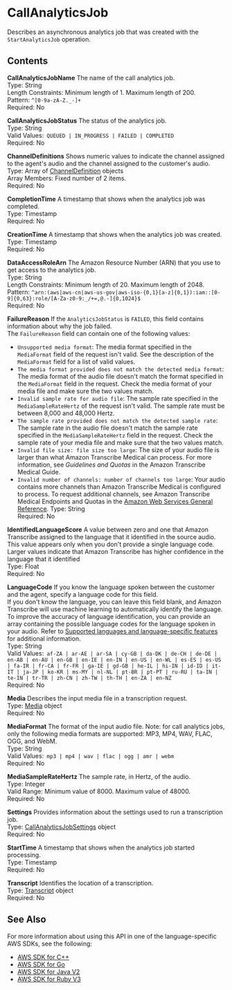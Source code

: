 # CallAnalyticsJob<a name="API_CallAnalyticsJob"></a>

Describes an asynchronous analytics job that was created with the `StartAnalyticsJob` operation\.

## Contents<a name="API_CallAnalyticsJob_Contents"></a>

 **CallAnalyticsJobName**   <a name="transcribe-Type-CallAnalyticsJob-CallAnalyticsJobName"></a>
The name of the call analytics job\.  
Type: String  
Length Constraints: Minimum length of 1\. Maximum length of 200\.  
Pattern: `^[0-9a-zA-Z._-]+`   
Required: No

 **CallAnalyticsJobStatus**   <a name="transcribe-Type-CallAnalyticsJob-CallAnalyticsJobStatus"></a>
The status of the analytics job\.  
Type: String  
Valid Values:` QUEUED | IN_PROGRESS | FAILED | COMPLETED`   
Required: No

 **ChannelDefinitions**   <a name="transcribe-Type-CallAnalyticsJob-ChannelDefinitions"></a>
Shows numeric values to indicate the channel assigned to the agent's audio and the channel assigned to the customer's audio\.   
Type: Array of [ChannelDefinition](API_ChannelDefinition.md) objects  
Array Members: Fixed number of 2 items\.  
Required: No

 **CompletionTime**   <a name="transcribe-Type-CallAnalyticsJob-CompletionTime"></a>
A timestamp that shows when the analytics job was completed\.  
Type: Timestamp  
Required: No

 **CreationTime**   <a name="transcribe-Type-CallAnalyticsJob-CreationTime"></a>
A timestamp that shows when the analytics job was created\.  
Type: Timestamp  
Required: No

 **DataAccessRoleArn**   <a name="transcribe-Type-CallAnalyticsJob-DataAccessRoleArn"></a>
The Amazon Resource Number \(ARN\) that you use to get access to the analytics job\.  
Type: String  
Length Constraints: Minimum length of 20\. Maximum length of 2048\.  
Pattern: `^arn:(aws|aws-cn|aws-us-gov|aws-iso-{0,1}[a-z]{0,1}):iam::[0-9]{0,63}:role/[A-Za-z0-9:_/+=,@.-]{0,1024}$`   
Required: No

 **FailureReason**   <a name="transcribe-Type-CallAnalyticsJob-FailureReason"></a>
If the `AnalyticsJobStatus` is `FAILED`, this field contains information about why the job failed\.  
The `FailureReason` field can contain one of the following values:  
+  `Unsupported media format`: The media format specified in the `MediaFormat` field of the request isn't valid\. See the description of the `MediaFormat` field for a list of valid values\.
+  `The media format provided does not match the detected media format`: The media format of the audio file doesn't match the format specified in the `MediaFormat` field in the request\. Check the media format of your media file and make sure the two values match\.
+  `Invalid sample rate for audio file`: The sample rate specified in the `MediaSampleRateHertz` of the request isn't valid\. The sample rate must be between 8,000 and 48,000 Hertz\.
+  `The sample rate provided does not match the detected sample rate`: The sample rate in the audio file doesn't match the sample rate specified in the `MediaSampleRateHertz` field in the request\. Check the sample rate of your media file and make sure that the two values match\.
+  `Invalid file size: file size too large`: The size of your audio file is larger than what Amazon Transcribe Medical can process\. For more information, see *Guidelines and Quotas* in the Amazon Transcribe Medical Guide\.
+  `Invalid number of channels: number of channels too large`: Your audio contains more channels than Amazon Transcribe Medical is configured to process\. To request additional channels, see Amazon Transcribe Medical Endpoints and Quotas in the [Amazon Web Services General Reference](https://docs.aws.amazon.com/general/latest/gr/Welcome.html)\.
Type: String  
Required: No

 **IdentifiedLanguageScore**   <a name="transcribe-Type-CallAnalyticsJob-IdentifiedLanguageScore"></a>
A value between zero and one that Amazon Transcribe assigned to the language that it identified in the source audio\. This value appears only when you don't provide a single language code\. Larger values indicate that Amazon Transcribe has higher confidence in the language that it identified  
Type: Float  
Required: No

 **LanguageCode**   <a name="transcribe-Type-CallAnalyticsJob-LanguageCode"></a>
If you know the language spoken between the customer and the agent, specify a language code for this field\.  
If you don't know the language, you can leave this field blank, and Amazon Transcribe will use machine learning to automatically identify the language\. To improve the accuracy of language identification, you can provide an array containing the possible language codes for the language spoken in your audio\. Refer to [Supported languages and language\-specific features](https://docs.aws.amazon.com/transcribe/latest/dg/how-it-works.html) for additional information\.  
Type: String  
Valid Values:` af-ZA | ar-AE | ar-SA | cy-GB | da-DK | de-CH | de-DE | en-AB | en-AU | en-GB | en-IE | en-IN | en-US | en-WL | es-ES | es-US | fa-IR | fr-CA | fr-FR | ga-IE | gd-GB | he-IL | hi-IN | id-ID | it-IT | ja-JP | ko-KR | ms-MY | nl-NL | pt-BR | pt-PT | ru-RU | ta-IN | te-IN | tr-TR | zh-CN | zh-TW | th-TH | en-ZA | en-NZ`   
Required: No

 **Media**   <a name="transcribe-Type-CallAnalyticsJob-Media"></a>
Describes the input media file in a transcription request\.  
Type: [Media](API_Media.md) object  
Required: No

 **MediaFormat**   <a name="transcribe-Type-CallAnalyticsJob-MediaFormat"></a>
The format of the input audio file\. Note: for call analytics jobs, only the following media formats are supported: MP3, MP4, WAV, FLAC, OGG, and WebM\.   
Type: String  
Valid Values:` mp3 | mp4 | wav | flac | ogg | amr | webm`   
Required: No

 **MediaSampleRateHertz**   <a name="transcribe-Type-CallAnalyticsJob-MediaSampleRateHertz"></a>
The sample rate, in Hertz, of the audio\.  
Type: Integer  
Valid Range: Minimum value of 8000\. Maximum value of 48000\.  
Required: No

 **Settings**   <a name="transcribe-Type-CallAnalyticsJob-Settings"></a>
Provides information about the settings used to run a transcription job\.  
Type: [CallAnalyticsJobSettings](API_CallAnalyticsJobSettings.md) object  
Required: No

 **StartTime**   <a name="transcribe-Type-CallAnalyticsJob-StartTime"></a>
A timestamp that shows when the analytics job started processing\.  
Type: Timestamp  
Required: No

 **Transcript**   <a name="transcribe-Type-CallAnalyticsJob-Transcript"></a>
Identifies the location of a transcription\.  
Type: [Transcript](API_Transcript.md) object  
Required: No

## See Also<a name="API_CallAnalyticsJob_SeeAlso"></a>

For more information about using this API in one of the language\-specific AWS SDKs, see the following:
+  [ AWS SDK for C\+\+](https://docs.aws.amazon.com/goto/SdkForCpp/transcribe-2017-10-26/CallAnalyticsJob) 
+  [ AWS SDK for Go](https://docs.aws.amazon.com/goto/SdkForGoV1/transcribe-2017-10-26/CallAnalyticsJob) 
+  [ AWS SDK for Java V2](https://docs.aws.amazon.com/goto/SdkForJavaV2/transcribe-2017-10-26/CallAnalyticsJob) 
+  [ AWS SDK for Ruby V3](https://docs.aws.amazon.com/goto/SdkForRubyV3/transcribe-2017-10-26/CallAnalyticsJob) 